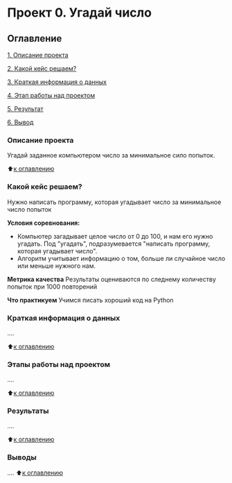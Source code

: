 # Проект 0. Угадай число

## Оглавление
[1. Описание проекта](https://github.com/Setimpi/sf_data_science/tree/main/project_0/README.md#Описание-проекта)

[2. Какой кейс решаем?](https://github.com/Setimpi/sf_data_science/tree/main/project_0/README.md#Какой-кейс-решаем)

[3. Краткая информация о данных](https://github.com/Setimpi/sf_data_science/tree/main/project_0/README.md#Краткая-информация-о-данных)

[4. Этап работы над проектом](https://github.com/Setimpi/sf_data_science/tree/main/project_0/README.md#Этап-работы-над-проектом)

[5. Результат](https://github.com/Setimpi/sf_data_science/tree/main/project_0/README.md#Результат)

[6. Вывод](https://github.com/Setimpi/sf_data_science/blob/main/project_0/README.md#Выводы)

### Описание проекта
Угадай заданное компьютером число за минимальное сило попыток.

:arrow_up:[к оглавлению](https://github.com/Setimpi/sf_data_science/tree/main/project_0/README.md#Оглавление)


### Какой кейс решаем?
Нужно написать программу, которая угадывает число за минимальное число попыток

**Условия соревнования:**
- Компьютер загадывает целое число от 0 до 100, и нам его нужно угадать. Под "угадать", подразумевается "написать программу, которая угадывает число".
- Алгоритм учитывает информацию о том, больше ли случайное число или меньше нужного нам.

**Метрика качества**
Результаты оцениваются по следнему количеству попыток при 1000 повторений

**Что практикуем**
Учимся писать хороший код на Python


### Краткая информация о данных
....

:arrow_up:[к оглавлению](https://github.com/Setimpi/sf_data_science/tree/main/project_0/README.md#Оглавление)


### Этапы работы над проектом
....

:arrow_up:[к оглавлению](https://github.com/Setimpi/sf_data_science/tree/main/project_0/README.md#Оглавление)


### Результаты
....

:arrow_up:[к оглавлению](https://github.com/Setimpi/sf_data_science/tree/main/project_0/README.md#Оглавление)


### Выводы
....
:arrow_up:[к оглавлению](https://github.com/Setimpi/sf_data_science/tree/main/project_0/README.md#Оглавление)